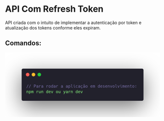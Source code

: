 # API Com Refresh Token
API criada com o intuito de implementar a autenticação por token e atualização dos tokens conforme eles expiram.
## Comandos:
<img  width="550" src="./img/carbon.png" target="_blank">
